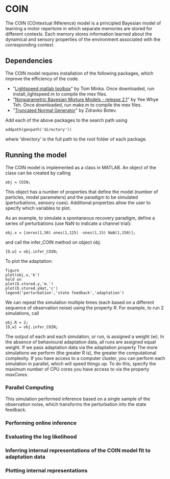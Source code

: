 # COIN

The COIN (COntextual INference) model is a principled Bayesian model of learning a motor repertoire in which separate memories are stored for different contexts. Each memory stores information learned about the dynamical and sensory properties of the environment associated with the corresponding context.

## Dependencies

The COIN model requires installation of the following packages, which improve the efficiency of the code.

- "[Lightspeed matlab toolbox](https://github.com/tminka/lightspeed)" by Tom Minka. Once downloaded, run install_lightspeed.m to compile the mex files.
- "[Nonparametric Bayesian Mixture Models - release 2.1](http://www.stats.ox.ac.uk/~teh/software.html)" by Yee Whye Teh. Once downloaded, run make.m to compile the mex files.
- "[Truncated Normal Generator](https://web.maths.unsw.edu.au/~zdravkobotev/)" by Zdravko Botev.

Add each of the above packages to the search path using 
```
addpath(genpath('directory'))
```
where 'directory' is the full path to the root folder of each package.

## Running the model

The COIN model is implemented as a class in MATLAB. An object of the class can be created by calling
```
obj = COIN;
```
This object has a number of properties that define the model (number of particles, model parameters) and the paradigm to be simulated (perturbations, sensory cues). Additional properties allow the user to specify which variables to plot.

As an example, to simulate a spontaneous recovery paradigm, define a series of perturbations (use NaN to indicate a channel trial):
```
obj.x = [zeros(1,50) ones(1,125) -ones(1,15) NaN(1,150)];
```
and call the infer_COIN method on object obj:
```
[D,w] = obj.infer_COIN;
```
To plot the adaptation:
```
figure
plot(obj.x,'k')
hold on
plot(D.stored.y,'m.')
plot(D.stored.yHat,'c')
legend('perturbation','state feedback','adaptation')
```
We can repeat the simulation multiple times (each based on a different sequence of observation noise) using the property *R*. For example, to run 2 simulations, call
```
obj.R = 2;
[D,w] = obj.infer_COIN;
```
The output of each and each simulation, or run, is assigned a weight (w). In the absence of behavioural adaptation data, all runs are assigned equal weight. If we pass adaptation data via the adaptation property
The more simulations we perform (the greater R is), the greater the computational complexity. If you have access to a computer cluster, you can perform each simulation in parallel, which will speed things up. To do this, specify the maximum number of CPU cores you have access to via the property *maxCores*.

### Parallel Computing

This simulation performed inference based on a single sample of the observation noise, which transforms the perturbation into the state feedback. 
### Performing online inference

### Evaluating the log likelihood

### Inferring internal representations of the COIN model fit to adaptation data

### Plotting internal representations


